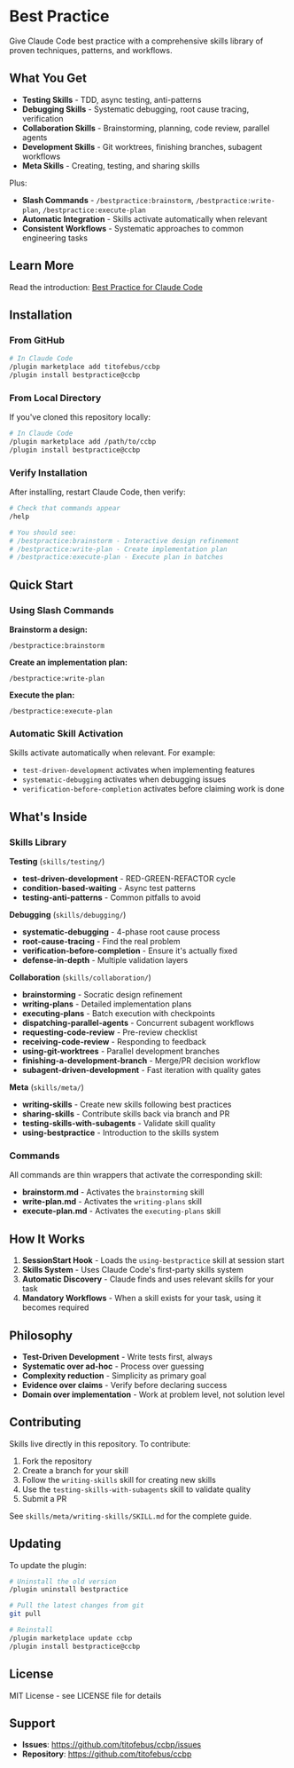# Best Practice

Give Claude Code best practice with a comprehensive skills library of proven techniques, patterns, and workflows.

## What You Get

- **Testing Skills** - TDD, async testing, anti-patterns
- **Debugging Skills** - Systematic debugging, root cause tracing, verification
- **Collaboration Skills** - Brainstorming, planning, code review, parallel agents
- **Development Skills** - Git worktrees, finishing branches, subagent workflows
- **Meta Skills** - Creating, testing, and sharing skills

Plus:
- **Slash Commands** - `/bestpractice:brainstorm`, `/bestpractice:write-plan`, `/bestpractice:execute-plan`
- **Automatic Integration** - Skills activate automatically when relevant
- **Consistent Workflows** - Systematic approaches to common engineering tasks

## Learn More

Read the introduction: [Best Practice for Claude Code](https://blog.fsck.com/2025/10/09/bestpractice/)

## Installation

### From GitHub

```bash
# In Claude Code
/plugin marketplace add titofebus/ccbp
/plugin install bestpractice@ccbp
```

### From Local Directory

If you've cloned this repository locally:

```bash
# In Claude Code
/plugin marketplace add /path/to/ccbp
/plugin install bestpractice@ccbp
```

### Verify Installation

After installing, restart Claude Code, then verify:

```bash
# Check that commands appear
/help

# You should see:
# /bestpractice:brainstorm - Interactive design refinement
# /bestpractice:write-plan - Create implementation plan
# /bestpractice:execute-plan - Execute plan in batches
```

## Quick Start

### Using Slash Commands

**Brainstorm a design:**
```
/bestpractice:brainstorm
```

**Create an implementation plan:**
```
/bestpractice:write-plan
```

**Execute the plan:**
```
/bestpractice:execute-plan
```

### Automatic Skill Activation

Skills activate automatically when relevant. For example:
- `test-driven-development` activates when implementing features
- `systematic-debugging` activates when debugging issues
- `verification-before-completion` activates before claiming work is done

## What's Inside

### Skills Library

**Testing** (`skills/testing/`)
- **test-driven-development** - RED-GREEN-REFACTOR cycle
- **condition-based-waiting** - Async test patterns
- **testing-anti-patterns** - Common pitfalls to avoid

**Debugging** (`skills/debugging/`)
- **systematic-debugging** - 4-phase root cause process
- **root-cause-tracing** - Find the real problem
- **verification-before-completion** - Ensure it's actually fixed
- **defense-in-depth** - Multiple validation layers

**Collaboration** (`skills/collaboration/`)
- **brainstorming** - Socratic design refinement
- **writing-plans** - Detailed implementation plans
- **executing-plans** - Batch execution with checkpoints
- **dispatching-parallel-agents** - Concurrent subagent workflows
- **requesting-code-review** - Pre-review checklist
- **receiving-code-review** - Responding to feedback
- **using-git-worktrees** - Parallel development branches
- **finishing-a-development-branch** - Merge/PR decision workflow
- **subagent-driven-development** - Fast iteration with quality gates

**Meta** (`skills/meta/`)
- **writing-skills** - Create new skills following best practices
- **sharing-skills** - Contribute skills back via branch and PR
- **testing-skills-with-subagents** - Validate skill quality
- **using-bestpractice** - Introduction to the skills system

### Commands

All commands are thin wrappers that activate the corresponding skill:

- **brainstorm.md** - Activates the `brainstorming` skill
- **write-plan.md** - Activates the `writing-plans` skill
- **execute-plan.md** - Activates the `executing-plans` skill

## How It Works

1. **SessionStart Hook** - Loads the `using-bestpractice` skill at session start
2. **Skills System** - Uses Claude Code's first-party skills system
3. **Automatic Discovery** - Claude finds and uses relevant skills for your task
4. **Mandatory Workflows** - When a skill exists for your task, using it becomes required

## Philosophy

- **Test-Driven Development** - Write tests first, always
- **Systematic over ad-hoc** - Process over guessing
- **Complexity reduction** - Simplicity as primary goal
- **Evidence over claims** - Verify before declaring success
- **Domain over implementation** - Work at problem level, not solution level

## Contributing

Skills live directly in this repository. To contribute:

1. Fork the repository
2. Create a branch for your skill
3. Follow the `writing-skills` skill for creating new skills
4. Use the `testing-skills-with-subagents` skill to validate quality
5. Submit a PR

See `skills/meta/writing-skills/SKILL.md` for the complete guide.

## Updating

To update the plugin:

```bash
# Uninstall the old version
/plugin uninstall bestpractice

# Pull the latest changes from git
git pull

# Reinstall
/plugin marketplace update ccbp
/plugin install bestpractice@ccbp
```

## License

MIT License - see LICENSE file for details

## Support

- **Issues**: https://github.com/titofebus/ccbp/issues
- **Repository**: https://github.com/titofebus/ccbp
